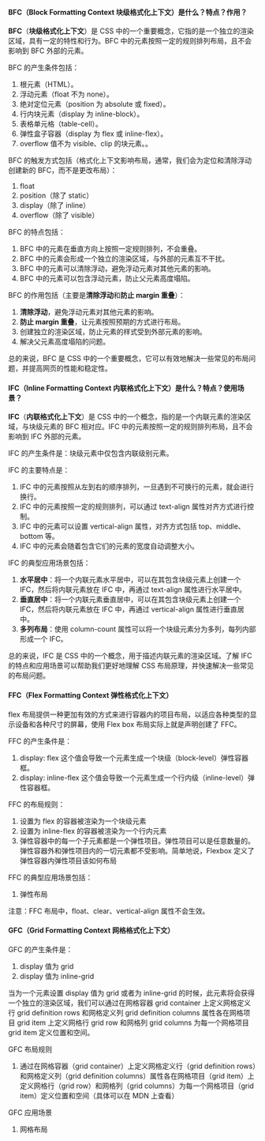 <!--
 * @Author: Shu Binqi
 * @Date: 2023-03-14 19:30:57
 * @LastEditors: Shu Binqi
 * @LastEditTime: 2023-03-14 19:31:49
 * @Description: CSS BFC、IFC、FFC、GFC
 * @Version: 1.0.0
 * @FilePath: \interviewQuestions\前端基础\CSS\CSS-BFC.md
-->

#### BFC（Block Formatting Context 块级格式化上下文）是什么？特点？作用？

**BFC**（**块级格式化上下文**）是 CSS 中的一个重要概念，它指的是一个独立的渲染区域，具有一定的特性和行为。BFC 中的元素按照一定的规则排列布局，且不会影响到 BFC 外部的元素。

BFC 的产生条件包括：

1. 根元素（HTML）。
1. 浮动元素（float 不为 none）。
1. 绝对定位元素（position 为 absolute 或 fixed）。
1. 行内块元素（display 为 inline-block）。
1. 表格单元格（table-cell）。
1. 弹性盒子容器（display 为 flex 或 inline-flex）。
1. overflow 值不为 visible、clip 的块元素。。

BFC 的触发方式包括（格式化上下文影响布局，通常，我们会为定位和清除浮动创建新的 BFC，而不是更改布局）：

1. float
1. position（除了 static）
1. display（除了 inline）
1. overflow（除了 visible）

BFC 的特点包括：

1. BFC 中的元素在垂直方向上按照一定规则排列，不会重叠。
1. BFC 中的元素会形成一个独立的渲染区域，与外部的元素互不干扰。
1. BFC 中的元素可以清除浮动，避免浮动元素对其他元素的影响。
1. BFC 中的元素可以包含浮动元素，防止父元素高度塌陷。

BFC 的作用包括（主要是**清除浮动**和**防止 margin 重叠**）：

1. **清除浮动**，避免浮动元素对其他元素的影响。
1. **防止 margin 重叠**，让元素按照预期的方式进行布局。
1. 创建独立的渲染区域，防止元素的样式受到外部元素的影响。
1. 解决父元素高度塌陷的问题。

总的来说，BFC 是 CSS 中的一个重要概念，它可以有效地解决一些常见的布局问题，并提高网页的性能和稳定性。

#### IFC（Inline Formatting Context 内联格式化上下文）是什么？特点？使用场景？

**IFC**（**内联格式化上下文**）是 CSS 中的一个概念，指的是一个内联元素的渲染区域，与块级元素的 BFC 相对应。IFC 中的元素按照一定的规则排列布局，且不会影响到 IFC 外部的元素。

IFC 的产生条件是：块级元素中仅包含内联级别元素。

IFC 的主要特点是：

1. IFC 中的元素按照从左到右的顺序排列，一旦遇到不可换行的元素，就会进行换行。
1. IFC 中的元素按照一定的规则排列，可以通过 text-align 属性对齐方式进行控制。
1. IFC 中的元素可以设置 vertical-align 属性，对齐方式包括 top、middle、bottom 等。
1. IFC 中的元素会随着包含它们的元素的宽度自动调整大小。

IFC 的典型应用场景包括：

1. **水平居中**：将一个内联元素水平居中，可以在其包含块级元素上创建一个 IFC，然后将内联元素放在 IFC 中，再通过 text-align 属性进行水平居中。
1. **垂直居中**：将一个内联元素垂直居中，可以在其包含块级元素上创建一个 IFC，然后将内联元素放在 IFC 中，再通过 vertical-align 属性进行垂直居中。
1. **多列布局**：使用 column-count 属性可以将一个块级元素分为多列，每列内部形成一个 IFC。

总的来说，IFC 是 CSS 中的一个概念，用于描述内联元素的渲染区域。了解 IFC 的特点和应用场景可以帮助我们更好地理解 CSS 布局原理，并快速解决一些常见的布局问题。

#### FFC（Flex Formatting Context 弹性格式化上下文）

flex 布局提供一种更加有效的方式来进行容器内的项目布局，以适应各种类型的显示设备和各种尺寸的屏幕，使用 Flex box 布局实际上就是声明创建了 FFC。

FFC 的产生条件是：

1. display: flex 这个值会导致一个元素生成一个块级（block-level）弹性容器框。
1. display: inline-flex 这个值会导致一个元素生成一个行内级（inline-level）弹性容器框。

FFC 的布局规则：

1. 设置为 flex 的容器被渲染为一个块级元素
1. 设置为 inline-flex 的容器被渲染为一个行内元素
1. 弹性容器中的每一个子元素都是一个弹性项目。弹性项目可以是任意数量的。弹性容器外和弹性项目内的一切元素都不受影响。简单地说，Flexbox 定义了弹性容器内弹性项目该如何布局

FFC 的典型应用场景包括：

1. 弹性布局

注意：FFC 布局中，float、clear、vertical-align 属性不会生效。

#### GFC（Grid Formatting Context 网格格式化上下文）

GFC 的产生条件是：

1. display 值为 grid
2. display 值为 inline-grid

当为一个元素设置 display 值为 grid 或者为 inline-grid 的时候，此元素将会获得一个独立的渲染区域，我们可以通过在网格容器 grid container 上定义网格定义行 grid definition rows 和网格定义列 grid definition columns 属性各在网格项目 grid item 上定义网格行 grid row 和网格列 grid columns 为每一个网格项目 grid item 定义位置和空间。

GFC 布局规则

1. 通过在网格容器（grid container）上定义网格定义行（grid definition rows）和网格定义列（grid definition columns）属性各在网格项目（grid item）上定义网格行（grid row）和网格列（grid columns）为每一个网格项目（grid item）定义位置和空间（具体可以在 MDN 上查看）

GFC 应用场景

1. 网格布局
